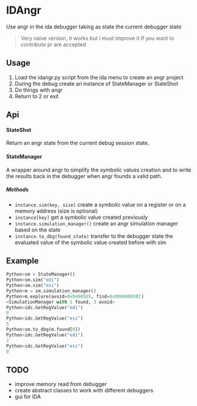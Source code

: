 # IDAngr
Use angr in the ida debugger taking as state the current debugger state

> Very naive version, it works but i must improve it
> If you want to contribute pr are accepted

## Usage

1. Load the idangr.py script from the ida menu to create an angr project
2. During the debug create an instance of StateManager or StateShot
3. Do things with angr
4. Return to 2 or exit

## Api

#### StateShot

Return an angr state from the current debug session state.

#### StateManager

A wrapper around angr to simplify the symbolic values creation and to write the results back in the debugger when angr founds a valid path.

##### Methods
+ `instance.sim(key, size)`        create a symbolic value on a register or on a memory address (size is optional)
+ `instance[key]`                  get a symbolic value created previously
+ `instance.simulation_manager()`  create an angr simulation manager based on the state
+ `instance.to_dbg(found_state)`   transfer to the debugger state the evaluated value of the symbolic value created before with sim

## Example

```python
Python>sm = StateManager()
Python>sm.sim("edi")
Python>sm.sim("esi")
Python>m = sm.simulation_manager()
Python>m.explore(avoid=0x04005D5, find=0x00004005BC)
<SimulationManager with 1 found, 3 avoid>
Python>idc.GetRegValue("edi")
0
Python>idc.GetRegValue("esi")
5
Python>sm.to_dbg(m.found[0])
Python>idc.GetRegValue("edi")
2
Python>idc.GetRegValue("esi")
0
```

## TODO
+ improve memory read from debugger
+ create abstract classes to work with different debuggers
+ gui for IDA


